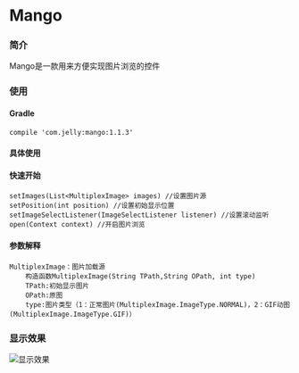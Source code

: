 # Mango
### 简介
Mango是一款用来方便实现图片浏览的控件
### 使用
#### Gradle
	compile 'com.jelly:mango:1.1.3'
#### 具体使用
#### 快速开始
	setImages(List<MultiplexImage> images) //设置图片源
	setPosition(int position) //设置初始显示位置
	setImageSelectListener(ImageSelectListener listener) //设置滚动监听
	open(Context context) //开启图片浏览
#### 参数解释
	MultiplexImage：图片加载源
		构造函数MultiplexImage(String TPath,String OPath, int type)
		TPath:初始显示图片
		OPath:原图
		type:图片类型（1：正常图片(MultiplexImage.ImageType.NORMAL)，2：GIF动图(MultiplexImage.ImageType.GIF)）
### 显示效果
![显示效果](http://upload-images.jianshu.io/upload_images/2098384-534c8f1685f438f4.png)